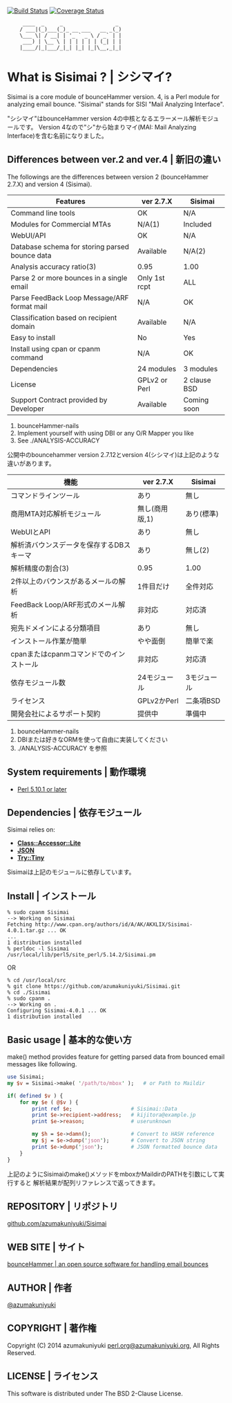 [![Build Status](https://travis-ci.org/azumakuniyuki/Sisimai.svg?branch=master)](https://travis-ci.org/azumakuniyuki/Sisimai) 
[![Coverage Status](https://img.shields.io/coveralls/azumakuniyuki/Sisimai.svg)](https://coveralls.io/r/azumakuniyuki/Sisimai)

         ____  _     _                 _ 
        / ___|(_)___(_)_ __ ___   __ _(_)
        \___ \| / __| | '_ ` _ \ / _` | |
         ___) | \__ \ | | | | | | (_| | |
        |____/|_|___/_|_| |_| |_|\__,_|_|
                                 

What is Sisimai ? | シシマイ?
=============================

Sisimai is a core module of bounceHammer version. 4, is a Perl module for 
analyzing email bounce. "Sisimai" stands for SISI "Mail Analyzing Interface".

"シシマイ"はbounceHammer version 4の中核となるエラーメール解析モジュールです。
Version 4なので"シ"から始まりマイ(MAI: Mail Analyzing Interface)を含む名前になりました。

Differences between ver.2 and ver.4 | 新旧の違い
-----------------------------------------------
The followings are the differences between version 2 (bounceHammer 2.7.X) and
version 4 (Sisimai).

| Features                                       | ver 2.7.X     | Sisimai      |
|------------------------------------------------|---------------|--------------|
| Command line tools                             | OK            | N/A          |
| Modules for Commercial MTAs                    | N/A(1)        | Included     |
| WebUI/API                                      | OK            | N/A          |
| Database schema for storing parsed bounce data | Available     | N/A(2)       |
| Analysis accuracy ratio(3)                     | 0.95          | 1.00         |
| Parse 2 or more bounces in a single email      | Only 1st rcpt | ALL          |
| Parse FeedBack Loop Message/ARF format mail    | N/A           | OK           |
| Classification based on recipient domain       | Available     | N/A          |
| Easy to install                                | No            | Yes          |
| Install using cpan or cpanm command            | N/A           | OK           |
| Dependencies                                   | 24 modules    | 3 modules    |
| License                                        | GPLv2 or Perl | 2 clause BSD |
| Support Contract provided by Developer         | Available     | Coming soon  |

1. bounceHammer-nails
2. Implement yourself with using DBI or any O/R Mapper you like
3. See ./ANALYSIS-ACCURACY

公開中のbouncehammer version 2.7.12とversion 4(シシマイ)は上記のような違いがあります。

| 機能                                           | ver 2.7.X     | Sisimai      |
|------------------------------------------------|---------------|--------------|
| コマンドラインツール                           | あり          | 無し         |
| 商用MTA対応解析モジュール                      | 無し(商用版,1)| あり(標準)   |
| WebUIとAPI                                     | あり          | 無し         |
| 解析済バウンスデータを保存するDBスキーマ       | あり          | 無し(2)      |
| 解析精度の割合(3)                              | 0.95          | 1.00         |
| 2件以上のバウンスがあるメールの解析            | 1件目だけ     | 全件対応     |
| FeedBack Loop/ARF形式のメール解析              | 非対応        | 対応済       |
| 宛先ドメインによる分類項目                     | あり          | 無し         |
| インストール作業が簡単                         | やや面倒      | 簡単で楽     |
| cpanまたはcpanmコマンドでのインストール        | 非対応        | 対応済       |
| 依存モジュール数                               | 24モジュール  | 3モジュール  |
| ライセンス                                     | GPLv2かPerl   | 二条項BSD    |
| 開発会社によるサポート契約                     | 提供中        | 準備中       |

1. bounceHammer-nails
2. DBIまたは好きなORMを使って自由に実装してください
3. ./ANALYSIS-ACCURACY を参照

System requirements | 動作環境
------------------------------

* [Perl 5.10.1 or later](http://www.perl.org/)

Dependencies | 依存モジュール
-----------------------------
Sisimai relies on:

* [__Class::Accessor::Lite__](https://metacpan.org/pod/Class::Accessor::Lite)
* [__JSON__](https://metacpan.org/pod/JSON)
* [__Try::Tiny__](https://metacpan.org/pod/Try::Tiny)

Sisimaiは上記のモジュールに依存しています。

Install | インストール
----------------------

    % sudo cpanm Sisimai
    --> Working on Sisimai
    Fetching http://www.cpan.org/authors/id/A/AK/AKXLIX/Sisimai-4.0.1.tar.gz ... OK
    ...
    1 distribution installed
    % perldoc -l Sisimai
    /usr/local/lib/perl5/site_perl/5.14.2/Sisimai.pm

OR
    
    % cd /usr/local/src
    % git clone https://github.com/azumakuniyuki/Sisimai.git
    % cd ./Sisimai
    % sudo cpanm .
    --> Working on .
    Configuring Sisimai-4.0.1 ... OK
    1 distribution installed


Basic usage | 基本的な使い方
----------------------------
make() method provides feature for getting parsed data from bounced email 
messages like following.

```perl
use Sisimai;
my $v = Sisimai->make( '/path/to/mbox' );   # or Path to Maildir

if( defined $v ) {
    for my $e ( @$v ) {
        print ref $e;                   # Sisimai::Data
        print $e->recipient->address;   # kijitora@example.jp
        print $e->reason;               # userunknown

        my $h = $e->damn();             # Convert to HASH reference
        my $j = $e->dump('json');       # Convert to JSON string
        print $e->dump('json');         # JSON formatted bounce data
    }
}
```

上記のようにSisimaiのmake()メソッドをmboxかMaildirのPATHを引数にして実行すると
解析結果が配列リファレンスで返ってきます。

REPOSITORY | リポジトリ
-----------------------
[github.com/azumakuniyuki/Sisimai](https://github.com/azumakuniyuki/Sisimai)

WEB SITE | サイト
-----------------
[bounceHammer | an open source software for handling email bounces](http://bouncehammer.jp/)

AUTHOR | 作者
-------------
[@azumakuniyuki](https://twitter.com/azumakuniyuki)

COPYRIGHT | 著作権
------------------
Copyright (C) 2014 azumakuniyuki <perl.org@azumakuniyuki.org>,
All Rights Reserved.

LICENSE | ライセンス
--------------------
This software is distributed under The BSD 2-Clause License.

